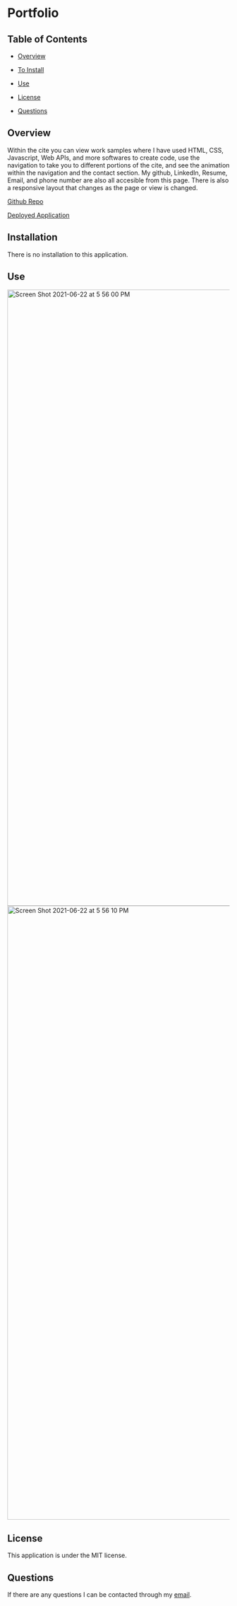 # Portfolio

## Table of Contents

* [Overview](#overview)

* [To Install](#installation)

* [Use](#use)

* [License](#license)

* [Questions](#questions)

## Overview

 Within the cite you can view work samples where I have used HTML, CSS, Javascript, Web APIs, and more softwares to create code, use the navigation to take you to different portions of the cite, and see the animation within the navigation and the contact section.
 My github, LinkedIn, Resume, Email, and phone number are also all accesible from this page.
There is also a responsive layout that changes as the page or view is changed.

[Github Repo](https://github.com/tloyzelle/Taegan-Loyzelle-Portfolio)

[Deployed Application](https://tloyzelle.github.io/Taegan-Loyzelle-Portfolio/)

## Installation

There is no installation to this application.

## Use

<img width="1394" alt="Screen Shot 2021-06-22 at 5 56 00 PM" src="https://user-images.githubusercontent.com/82417321/123004847-33e8bf80-d383-11eb-811f-ae5e266e50b7.png">
<img width="1389" alt="Screen Shot 2021-06-22 at 5 56 10 PM" src="https://user-images.githubusercontent.com/82417321/123004870-3ba86400-d383-11eb-89be-20ad70e2eefd.png">

## License
This application is under the MIT license.

## Questions
If there are any questions I can be contacted through my [email](tloyzelle@gmail.com).
